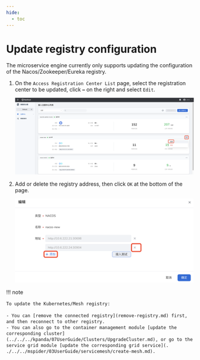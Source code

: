 ```yaml
---
hide:
  - toc
---
```


# Update registry configuration

The microservice engine currently only supports updating the configuration of the Nacos/Zookeeper/Eureka registry.

1. On the `Access Registration Center List` page, select the registration center to be updated, click **`⋯`** on the right and select `Edit`.

    ![Enter the update page](imgs/update-1.png)

2. Add or delete the registry address, then click `OK` at the bottom of the page.

    ![Enter the update page](imgs/update-2.png)

!!! note

    To update the Kubernetes/Mesh registry:

    - You can [remove the connected registry](remove-registry.md) first, and then reconnect to other registry.
    - You can also go to the container management module [update the corresponding cluster](../../../kpanda/07UserGuide/Clusters/UpgradeCluster.md), or go to the service grid module [update the corresponding grid service](. ./../../mspider/03UserGuide/servicemesh/create-mesh.md).